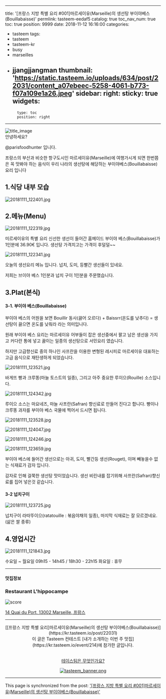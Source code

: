 
---
title: '[프랑스 지방 특별 요리 #001]마르세이유(Marseille)의 생선탕 부이야베스(Bouillabaisse)'
permlink: tasteem-eedaf5
catalog: true
toc_nav_num: true
toc: true
position: 9999
date: 2018-11-12 16:16:00
categories:
- tasteem
tags:
- tasteem
- tasteem-kr
- busy
- marseilles
- jjangjjangman
thumbnail: 'https://static.tasteem.io/uploads/634/post/22031/content_a07ebeec-5258-4061-b773-f07a109e1a26.jpeg'
sidebar:
    right:
        sticky: true
widgets:
    -
        type: toc
        position: right
---


![title_image](https://static.tasteem.io/uploads/634/post/22031/content_a07ebeec-5258-4061-b773-f07a109e1a26.jpeg)
<br/>
안녕하세요?

@parisfoodhunter 입니다.

프랑스의 부산과 비슷한 항구도시인 마르세이유(Marseille)에 여행가시게 되면 한번쯤은 꼭 맛봐야 하는 음식이 우리 나라의 생선탕에 해당하는 부이야베스(Bouillabaisse) 요리 입니다 

## 1.식당 내부 모습


![20181111_122401.jpg](https://static.tasteem.io/uploads/image/image/104619/a7f07eaa-6f32-41e7-a7a1-0e00aadf1c69.jpeg)


## 2.메뉴(Menu)


![20181111_122319.jpg](https://static.tasteem.io/uploads/image/image/104621/4086b691-5b10-4d08-89b7-506691b2aa59.jpeg)

미르세이유의 특별 요리 신선한 생선이 들어간 홈메이드  부이야 베스(Bouillabaisse)가 1인분에 36.90€ 입니다.  생선탕 가격치고는 가격이 후덜덜~~

![20181111_122341.jpg](https://static.tasteem.io/uploads/image/image/104622/a7f07eaa-6f32-41e7-a7a1-0e00aadf1c69.jpeg)

오늘의 생선요리 메뉴 입니다.  넙치, 도미, 등빨간 생선들이 있네요.

저희는 브이야 베스 1인분과 넙치 구이 1인분을 주문했습니다. 

## 3.Plat(본식)
#### 3-1. 부이야 베스(Bouillabaisse)

부이야 베스의 어원을 보면 Bouillir 동사(끓어 오르다) + Baissrr(온도를 낮추다) = 생선탕이 끓으면 온도를 낮춰라 라는 의미입니다. 

원래 부이야 베스 요리는 마르세이유 어부들이 잡은 생선중에서 팔고 남은 생선을 가지고 커다란 통에 넣고 끓이는 일종의 생선탕으로 서민요리 였습니다.

하지만 고급향신료 중의 하나인 사프란을 이용한 변형된 레시피로 마르세이유 대표하는  고급 음식으로 재탄생하게 되었습니다. 

![20181111_123521.jpg](https://static.tasteem.io/uploads/image/image/104635/a7f07eaa-6f32-41e7-a7a1-0e00aadf1c69.jpeg)

바게뜨 빵과  크루똥(마늘 토스트의 일종), 그리고 아주 중요한 루이으(Rouille) 소스입니다.



![20181111_124342.jpg](https://static.tasteem.io/uploads/image/image/104656/4086b691-5b10-4d08-89b7-506691b2aa59.jpeg)



루이으 소스는 마요네즈, 마늘 사프란(Safran) 향신료로 만들어 진다고 합니다. 빵이나 크루똥 과자를 부이야 베스 국물에 찍어서 드시면 됩니다.


![20181111_123528.jpg](https://static.tasteem.io/uploads/image/image/104657/4086b691-5b10-4d08-89b7-506691b2aa59.jpeg)


![20181111_124047.jpg](https://static.tasteem.io/uploads/image/image/104658/a7f07eaa-6f32-41e7-a7a1-0e00aadf1c69.jpeg)


![20181111_124246.jpg](https://static.tasteem.io/uploads/image/image/104659/4086b691-5b10-4d08-89b7-506691b2aa59.jpeg)


![20181111_123659.jpg](https://static.tasteem.io/uploads/image/image/104660/4086b691-5b10-4d08-89b7-506691b2aa59.jpeg)


부이야 베스에 들어간 생선으로는 아귀, 도미, 빨간등 생선(Rouget), 이며 빼놓을수 없는 식재료가 감자 입니다. 

감자로 인해 걸쭉한 생선탕 맛이었습니다. 생선 비린내를 잡기위해 사프란(Safran)향신료를 집어 넣은것 같습니다. 


#### 3-2 넙치구이


![20181111_123725.jpg](https://static.tasteem.io/uploads/image/image/104662/4086b691-5b10-4d08-89b7-506691b2aa59.jpeg)

넙치구이 라따뚜이으(ratatouille : 볶음야채의 일종), 마지막 식재료는 잘 모르겠네요. (삶은 쌀 종류)


## 4.영업시간

![20181111_121843.jpg](https://static.tasteem.io/uploads/image/image/104669/4086b691-5b10-4d08-89b7-506691b2aa59.jpeg)

수요일 ~ 월요일  09h15 - 14h45 /  18h30 - 22h15
화요일 :  휴무


---------------------
#### 맛집정보
### Restaurant L'hippocampe
![score](https://static.tasteem.io/images/steem/1Crowns.png)

[14 Quai du Port, 13002 Marseille, 프랑스](https://kr.tasteem.io/post/22031#map)

-----------------------------------------
<center>[[프랑스 지방 특별 요리]마르세이유(Marseille)의 생선탕 부이야베스(Bouillabaisse)](https://kr.tasteem.io/post/22031)
<br/>이 글은 Tasteem 컨테스트
 [내가 소개하는  이번 주 맛집](https://kr.tasteem.io/event/214)에 참가한 글입니다.

<br/>[테이스팀은 무엇인가요?](https://kr.tasteem.io/about)

[![tasteem_banner.png](https://static.tasteem.io/images/tasteem_banner_v3.png)](https://kr.tasteem.io)</center>

- - -

This page is synchronized from the post: ['[프랑스 지방 특별 요리 #001]마르세이유(Marseille)의 생선탕 부이야베스(Bouillabaisse)'](https://steemit.com/@parisfoodhunter/tasteem-eedaf5)
